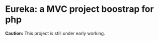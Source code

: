 Eureka: a MVC project boostrap for php  
=================================
**Caution:** This project is still under early working.

